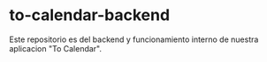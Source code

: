 # to-calendar-backend
Este repositorio es del backend y funcionamiento interno de nuestra aplicacion "To Calendar".
